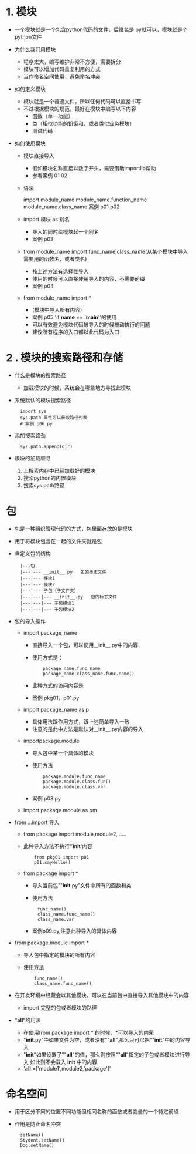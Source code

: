 # 1. 模块
- 一个模块就是一个包含python代码的文件，后缀名是.py就可以，模块就是个python文件
- 为什么我们用模块
    - 程序太大，编写维护非常不方便，需要拆分
    - 模块可以增加代码重复利用的方式
    - 当作命名空间使用，避免命名冲突
- 如何定义模块
    - 模块就是一个普通文件，所以任何代码可以直接书写
    - 不过根据模块的规范，最好在模块中编写以下内容
        - 函数（单一功能）
        - 类（相似功能的饥饿和，或者类似业务模块）
        - 测试代码
        
- 如何使用模块
    - 模块直接导入
        - 假如模块名称直接以数字开头，需要借助importlib帮助
        - 参看案例 01 02
    - 语法
    
        import module_name
        module_name.function_name
        module_name.class_name
    案例 p01  p02
    - import 模块 as 别名
        - 导入的同时给模块起一个别名
        - 案例 p03
       
    - from module_name import func_name,class_name(从某个模块中导入需要用的函数名，或者类名)
        - 按上述方法有选择性导入
        - 使用的时候可以直接使用导入的内容，不需要前缀
        - 案例 p04
    - from module_name import *
        - (模块中导入所有内容) 
        - 案例 p05
    'if __name__ == '__main__''的使用
        - 可以有效避免模块代码被导入的时候被动执行的问题   
        - 建议所有程序的入口都以此代码为入口
        
# 2 . 模块的搜索路径和存储
- 什么是模块的搜索路径
    - 加载模块的时候，系统会在哪些地方寻找此模块
- 系统默认的模块搜索路径

        import sys
        sys.path 属性可以获取路径列表
        # 案例 p06.py
- 添加搜索路劲
    
        sys.path.append(dir)
- 模块的加载顺寻
    1. 上搜索内存中已经加载好的模块
    2. 搜索python的内置模块
    3. 搜索sys.path路径
    
# 包
- 包是一种组织管理代码的方式，包里面存放的是模块
- 用于将模块包含在一起的文件夹就是包
- 自定义包的结构

        |---包
        |---|--- __init__.py   包的标志文件
        |---|--- 模块1
        |---|--- 模块2
        |---|--- 子包（子文件夹）
        |---|---|--- __init__.py   包的标志文件
        |---|---|--- 子包模块1
        |---|---|--- 子包模块2
        
- 包的导入操作
    - import package_name
        - 直接导入一个包，可以使用__init__.py中的内容
        - 使用方式是：
        
                  package_name.func_name
                  package_name.class_name.func.name()
        - 此种方式的访问内容是
        - 案例 pkg01，p01.py
    - import package_name as p
        - 具体用法跟作用方式，跟上述简单导入一致
        - 注意的是此中方法是默认对__init__.py内容的导入
        
    - importpackage.module
        - 导入包中某一个具体的模块
        - 使用方法
        
                  package.module.func_name
                  package.module.class.fun()
                  package.module.class.var
        - 案例 p08.py
        
    - import package.module as pm
    
- from ...import 导入
    - from package import module,module2, .....
    - 此种导入方法不执行''__init__'内容
    
              from pkg01 import p01
              p01.sayHello()
    - from package import *
        - 导入当前包""__init__.py"文件中所有的函数和类
        - 使用方法
        
                func_name()
                class_name.func_name()
                class_name.var
        - 案例p09.py,注意此种导入的具体内容
        
- from package.module import *
    - 导入包中指定的模块的所有内容
    - 使用方法
    
              func_name()
              class_name.func_name()
              
- 在开发环境中经藏会以其他模块，可以在当前包中直接导入其他模块中的内容
    - import 完整的包或者模块的路径
    
- "__all__"的用法
    - 在使用from package import * 的时候，*可以导入的内荣
    - "__init__.py"中如果文件为空，或者没有""__all__",那么只可以把""__init__"中的内容导入
    - "__init__"如果设置了""__all__"的值，那么则按照""__all__"指定的子包或者模块进行导入
    如此则不会载入 __init__ 中的内容
    - '__all__ =['module1',module2,'package']'
    
    
# 命名空间
- 用于区分不同的位置不同功能但相同名称的函数或者变量的一个特定前缀
- 作用是防止命名冲突
    
        setName()
        Stydent.setName()
        Dog.setName()